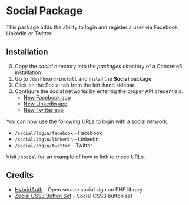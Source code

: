 Social Package
==============

This package adds the ability to login and register a user via Facebook, LinkedIn or Twitter.

Installation
------------

0. Copy the _social_ directory into the _packages_ directory of a Concrete5 installation. 
0. Go to `/dashboard/install` and install the __Social__ package.
0. Click on the Social tab from the left-hand sidebar.
0. Configure the social networks by entering the proper API credentials.
    * [New Facebook app](https://developers.facebook.com/apps)
    * [New LinkedIn app](https://www.linkedin.com/secure/developer?newapp=)
    * [New Twitter app](https://dev.twitter.com/apps/new)

You can now use the following URLs to login with a social network.

* `/social/login/facebook` - Facebook
* `/social/login/linkedin` - LinkedIn
* `/social/login/twitter` - Twitter

Visit `/social` for an example of how to link to these URLs.

Credits
-------

* [HybridAuth](http://hybridauth.sourceforge.net/) - Open source social sign on PHP library
* [Zocial CSS3 Button Set](http://zocial.smcllns.com/) - Social CSS3 button set